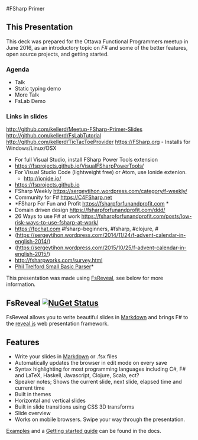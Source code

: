 #FSharp Primer

## This Presentation

This deck was prepared for the Ottawa Functional Programmers meetup in June 2016, as an introductory topic on *F#* and some of the better features,
open source projects, and getting started.

### Agenda

- Talk
- Static typing demo
- More Talk
- FsLab Demo

### Links in slides
http://github.com/kellerd/Meetup-FSharp-Primer-Slides
http://github.com/kellerd/FsLabTutorial
http://github.com/kellerd/TicTacToeProvider
https://FSharp.org - Installs for Windows/Linux/OSX
- For full Visual Studio, install FSharp Power Tools extension
 - https://fsprojects.github.io/VisualFSharpPowerTools/
- For Visual Studio Code (lightweight free) or Atom, use Ionide extenion. 
    - http://ionide.io/
- https://fsprojects.github.io
- FSharp Weekly https://sergeytihon.wordpress.com/category/f-weekly/
- Community for F# https://C4FSharp.net
- *FSharp For Fun and Profit https://fsharpforfunandprofit.com *
 - Domain driven design https://fsharpforfunandprofit.com/ddd/
 - 26 Ways to use F# at work https://fsharpforfunandprofit.com/posts/low-risk-ways-to-use-fsharp-at-work/
- https://fpchat.com #fsharp-beginners, #fsharp, #clojure, #<lang of choice>
- (https://sergeytihon.wordpress.com/2014/11/24/f-advent-calendar-in-english-2014/)
- (https://sergeytihon.wordpress.com/2015/10/25/f-advent-calendar-in-english-2015/)
- http://fsharpworks.com/survey.html
- [Phil Trelford Small Basic Parser](http://trelford.com/blog/post/interpreter.aspx)*


This presentation was made using [FsReveal](http://fsprojects.github.io/FsReveal/index.html), see below for more information.


## FsReveal [![NuGet Status](http://img.shields.io/nuget/v/FsReveal.svg?style=flat)](https://www.nuget.org/packages/FsReveal/)

FsReveal allows you to write beautiful slides in [Markdown](http://daringfireball.net/projects/markdown/syntax)
and brings F# to the [reveal.js][revealjs] web presentation framework.

## Features

- Write your slides in [Markdown](http://daringfireball.net/projects/markdown/syntax) or .fsx files
- Automatically updates the browser in edit mode on every save
- Syntax highlighting for most programming languages including C#, F# and LaTeX, Haskell, Javascript, Clojure, Scala, ect?
- Speaker notes; Shows the current slide, next slide, elapsed time and current time
- Built in themes
- Horizontal and vertical slides
- Built in slide transitions using CSS 3D transforms
- Slide overview
- Works on mobile browsers. Swipe your way through the presentation.

[Examples](http://fsprojects.github.io/FsReveal/index.html#Examples) and a [Getting started guide](http://fsprojects.github.io/FsReveal/getting-started.html) can be found in the docs.

[revealjs]: https://github.com/hakimel/reveal.js/ "reveal.js | HTML presentations made easy"
